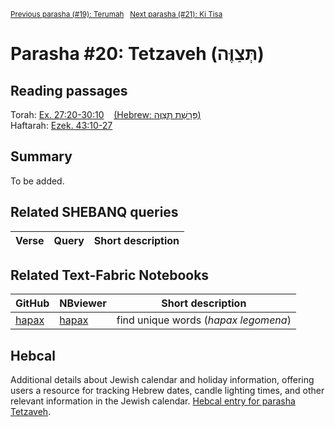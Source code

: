 
<sup><a href="../19%20-%20Terumah">Previous parasha (#19): Terumah</a> &nbsp;&nbsp;<a href="../21%20-%20Ki%20Tisa">Next parasha (#21): Ki Tisa</a></sup>

# Parasha #20: Tetzaveh (תְּצַוֶּה)

## Reading passages

Torah: <a href="https://www.stepbible.org/?q=version=NASB2020|reference=Ex.27:20-30:10&options=HNVUG" target="_blank">Ex. 27:20-30:10</a> &nbsp;&nbsp; <a href="https://tikkun.io/#/p/tetzaveh" target="_blank">(Hebrew: פָּרָשַׁת תְּצַוֶּה)</a><br>
Haftarah: <a href="https://www.stepbible.org/?q=version=NASB2020|reference=Ezek.43:10-27&options=HNVUG" target="_blank">Ezek. 43:10-27</a>

## Summary

To be added.

## Related SHEBANQ queries

Verse | Query | Short description
--- | --- | --- 


## Related Text-Fabric Notebooks

GitHub | NBviewer | Short description
---|---|---
[hapax](hapax.ipynb) | <a href="https://nbviewer.org/github/tonyjurg/Parashot/blob/main/WeeklyParasha/20%20-%20Tetzaveh/hapax.ipynb" target="_blank">hapax</a> | find unique words (*hapax legomena*)

## Hebcal

Additional details about Jewish calendar and holiday information, offering users a resource for tracking Hebrew dates, candle lighting times, and other relevant information in the Jewish calendar. <a href="https://www.hebcal.com/sedrot/tetzaveh" target="_blank">Hebcal entry for parasha Tetzaveh</a>.

